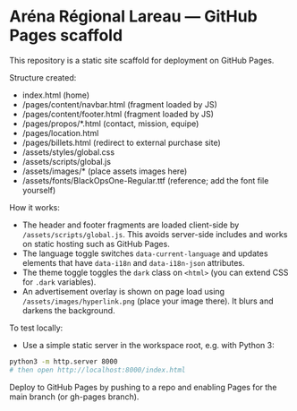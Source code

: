 # Aréna Régional Lareau — GitHub Pages scaffold

This repository is a static site scaffold for deployment on GitHub Pages.

Structure created:
- index.html (home)
- /pages/content/navbar.html (fragment loaded by JS)
- /pages/content/footer.html (fragment loaded by JS)
- /pages/propos/*.html (contact, mission, equipe)
- /pages/location.html
- /pages/billets.html (redirect to external purchase site)
- /assets/styles/global.css
- /assets/scripts/global.js
- /assets/images/* (place assets images here)
- /assets/fonts/BlackOpsOne-Regular.ttf (reference; add the font file yourself)

How it works:
- The header and footer fragments are loaded client-side by `/assets/scripts/global.js`. This avoids server-side includes and works on static hosting such as GitHub Pages.
- The language toggle switches `data-current-language` and updates elements that have `data-i18n` and `data-i18n-json` attributes.
- The theme toggle toggles the `dark` class on `<html>` (you can extend CSS for `.dark` variables).
- An advertisement overlay is shown on page load using `/assets/images/hyperlink.png` (place your image there). It blurs and darkens the background.

To test locally:
- Use a simple static server in the workspace root, e.g. with Python 3:

```bash
python3 -m http.server 8000
# then open http://localhost:8000/index.html
```

Deploy to GitHub Pages by pushing to a repo and enabling Pages for the main branch (or gh-pages branch).
